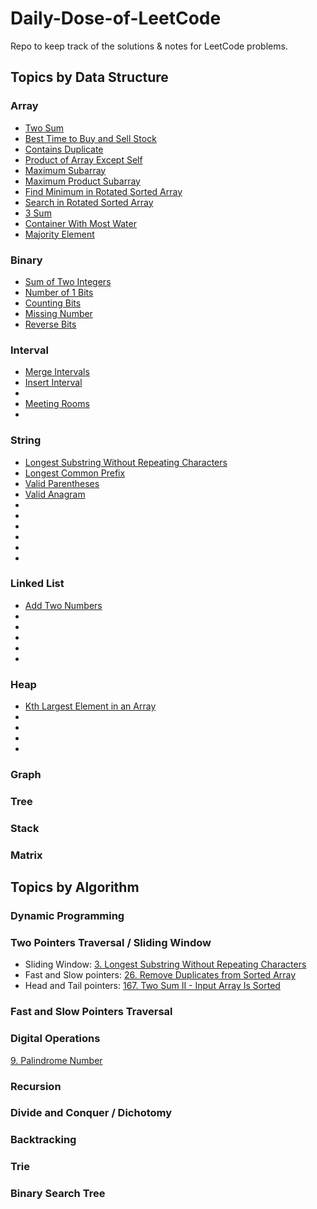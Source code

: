 # Daily-Dose-of-LeetCode
Repo to keep track of the solutions &amp; notes for LeetCode problems.


## Topics by Data Structure

### Array
- [Two Sum](/Problems/1_Two_Sum)
- [Best Time to Buy and Sell Stock](/Problems/12_Best_Time_to_Buy_and_Sell_Stock)
- [Contains Duplicate](/Problems/217_Contains_Duplicate)
- [Product of Array Except Self](/Problems/238_Product_of_Array_Except_Self)
- [Maximum Subarray](/Problems/53_Maximum_Subarray)
- [Maximum Product Subarray](/Problems/152_Maximum_Product_Subarray)
- [Find Minimum in Rotated Sorted Array](/Problems/153_Find_Minimum_in_Rotated_Sorted_Array)
- [Search in Rotated Sorted Array](/Problems/33_Search_in_Rotated_Sorted_Array)
- [3 Sum](/Problems/15_3Sum)
- [Container With Most Water](/Problems/11_Container_With_Most_Water)
- [Majority Element](/Problems/169_Majority_Element)

### Binary
- [Sum of Two Integers](/Problems/371_Sum_of_Two_Integers)
- [Number of 1 Bits](/Problems/191_Number_of_1_Bits)
- [Counting Bits](/Problems/338_Counting_Bits)
- [Missing Number](/Problems/268_Missing_Number)
- [Reverse Bits](/Problems/190_Reverse_Bits)

### Interval
- [Merge Intervals](/Problems/56_Merge_Intervals)
- [Insert Interval](/Problems/57_Insert_Interval)
- 
- [Meeting Rooms](/Problems/252_Meeting_Rooms)
- 

### String
- [Longest Substring Without Repeating Characters](/Problems/3_Longest_Substring_Without_Repeating_Characters)
- [Longest Common Prefix](/Problems/14_Longest_Common_Prefix)
- [Valid Parentheses](/Problems/20_Valid_Parentheses)
- [Valid Anagram](/Problems/242_Valid_Anagram)
-
-
-
-
-
-

### Linked List
- [Add Two Numbers](/Problems/2_Add_Two_Numbers)
- 
- 
-
-
-

### Heap
- [Kth Largest Element in an Array](/Problems/215_Kth_Largest_Element_in_an_Array)
- 
-
-
-

### Graph

### Tree

### Stack

### Matrix

## Topics by Algorithm

### Dynamic Programming

### Two Pointers Traversal / Sliding Window
- Sliding Window: [3. Longest Substring Without Repeating Characters](/Problems/Sliding_Window/3_Longest_Substring_Without_Repeating_Characters)
- Fast and Slow pointers: [26. Remove Duplicates from Sorted Array](/Problems/26_Remove_Duplicates_from_Sorted_Array)
- Head and Tail pointers: [167. Two Sum II - Input Array Is Sorted](/Problems/167_Two_Sum_II)

### Fast and Slow Pointers Traversal


### Digital Operations
[9. Palindrome Number](/Problems/Digital_Operations/9_Palindrome_Number)


### Recursion

### Divide and Conquer / Dichotomy

### Backtracking

### Trie

### Binary Search Tree
